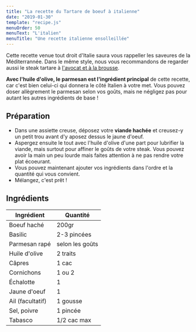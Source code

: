```yaml
---
title: "La recette du Tartare de boeuf à italienne"
date: "2019-01-30"
template: "recipe.js"
menuOrder: 50
menuText: "L'italien"
menuTitle: "Une recette italienne ensolleillée"
---
```


Cette recette venue tout droit d'Italie saura vous rappeller les saveures de la Méditerrannée. Dans le même style, nous vous recommandons de regarder aussi le steak tartare à [l'avocat et à la brousse](/fr/recettes/brousse-avocat).

**Avec l'huile d'olive, le parmesan est l'ingrédient principal** de cette recette, car c'est bien celui-ci qui donnera le côté Italien à votre met. Vous pouvez doser allègrement le parmesan selon vos goûts, mais ne négligez pas pour autant les autres ingrédients de base !

## Préparation

- Dans une assiette creuse, déposez votre **viande hachée** et creusez-y un petit trou avant d'y aposez dessus le jaune d'oeuf.
- Aspergez ensuite le tout avec l'huile d'olive d'une part pour lubrifier la viande, mais surtout pour affiner le goûts de votre steak. Vous pouvez avoir la main un peu lourde mais faites attention à ne pas rendre votre plat écoeurant.
- Vous pouvez maintenant ajouter vos ingrédients dans l'ordre et la quantité qui vous convient.
- Mélangez, c'est prêt !

## Ingrédients

| Ingrédient	    | Quantité        |
| ----------------- | --------------- |
| Boeuf haché       | 200gr           |
| Basilic           | 2-3 pincées     |
| Parmesan rapé     | selon les goûts |
| Huile d'olive	    | 2 traits        |
| Câpres 	        | 1 cac           |
| Cornichons        | 1 ou 2          |
| Échalotte         | 1               |
| Jaune d'oeuf      | 1               |
| Ail (facultatif)  | 1 gousse        |
| Sel, poivre       | 1 pincée        |
| Tabasco           | 1/2 cac max     |


